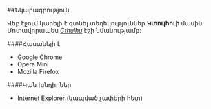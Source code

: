 ##Նկարագրություն

Վեբ էջում կարելի է գտնել տեղեկություններ **Կտուլհուի** մասին:<br/>
Մոտավորապես [*Cthulhu*](https://en.wikipedia.org/wiki/Cthulhu) էջի  նմանությամբ:

####Հասանելի է
- Google Chrome
- Opera Mini
- Mozilla Firefox

####Կան խնդիրներ
- Internet Explorer (կապված չափերի հետ)
